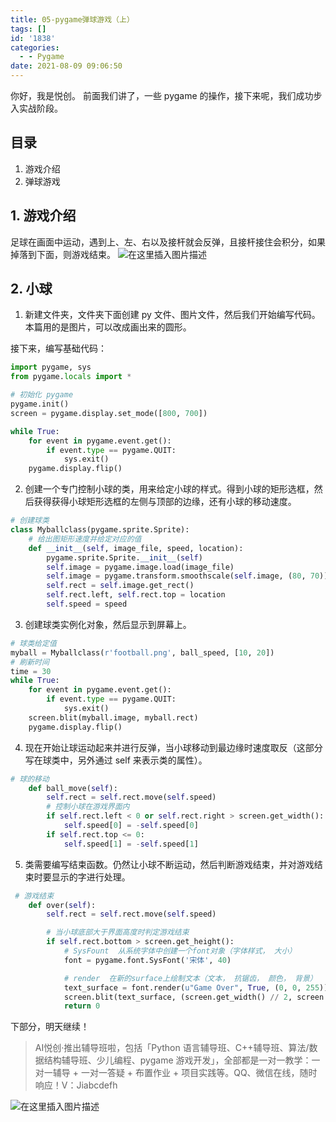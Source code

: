 ```yaml
---
title: 05-pygame弹球游戏（上）
tags: []
id: '1838'
categories:
  - - Pygame
date: 2021-08-09 09:06:50
---
```


你好，我是悦创。 前面我们讲了，一些 pygame 的操作，接下来呢，我们成功步入实战阶段。

## 目录

1.  游戏介绍
2.  弹球游戏

## 1\. 游戏介绍

足球在画面中运动，遇到上、左、右以及接杆就会反弹，且接杆接住会积分，如果掉落到下面，则游戏结束。 ![在这里插入图片描述](https://img-blog.csdnimg.cn/7eff8bb7d25141d6a4869079ec4d5305.png)

## 2\. 小球

1.  新建文件夹，文件夹下面创建 py 文件、图片文件，然后我们开始编写代码。本篇用的是图片，可以改成画出来的圆形。

接下来，编写基础代码：

```python
import pygame, sys
from pygame.locals import *

# 初始化 pygame
pygame.init()
screen = pygame.display.set_mode([800, 700])

while True:
    for event in pygame.event.get():
        if event.type == pygame.QUIT:
            sys.exit()
    pygame.display.flip()
```

2.  创建一个专门控制小球的类，用来给定小球的样式。得到小球的矩形选框，然后获得获得小球矩形选框的左侧与顶部的边缘，还有小球的移动速度。

```python
# 创建球类
class Myballclass(pygame.sprite.Sprite):
    # 给出图矩形速度并给定对应的值
    def __init__(self, image_file, speed, location):
        pygame.sprite.Sprite.__init__(self)
        self.image = pygame.image.load(image_file)
        self.image = pygame.transform.smoothscale(self.image, (80, 70))
        self.rect = self.image.get_rect()
        self.rect.left, self.rect.top = location
        self.speed = speed
```

3.  创建球类实例化对象，然后显示到屏幕上。

```python
# 球类给定值
myball = Myballclass(r'football.png', ball_speed, [10, 20])
# 刷新时间
time = 30
while True:
    for event in pygame.event.get():
        if event.type == pygame.QUIT:
            sys.exit()
    screen.blit(myball.image, myball.rect)
    pygame.display.flip()
```

4.  现在开始让球运动起来并进行反弹，当小球移动到最边缘时速度取反（这部分写在球类中，另外通过 self 来表示类的属性）。

```python
# 球的移动
    def ball_move(self):
        self.rect = self.rect.move(self.speed)
        # 控制小球在游戏界面内
        if self.rect.left < 0 or self.rect.right > screen.get_width():
            self.speed[0] = -self.speed[0]
        if self.rect.top <= 0:
            self.speed[1] = -self.speed[1]
```

5.  类需要编写结束函数。仍然让小球不断运动，然后判断游戏结束，并对游戏结束时要显示的字进行处理。

```python
 # 游戏结束
    def over(self):
        self.rect = self.rect.move(self.speed)

        # 当小球底部大于界面高度时判定游戏结束
        if self.rect.bottom > screen.get_height():
            # SysFount  从系统字体中创建一个font对象（字体样式， 大小）
            font = pygame.font.SysFont('宋体', 40)

            # render  在新的surface上绘制文本（文本， 抗锯齿， 颜色， 背景）
            text_surface = font.render(u"Game Over", True, (0, 0, 255))
            screen.blit(text_surface, (screen.get_width() // 2, screen.get_height() // 2))
            return 0
```

下部分，明天继续！

> AI悦创·推出辅导班啦，包括「Python 语言辅导班、C++辅导班、算法/数据结构辅导班、少儿编程、pygame 游戏开发」，全部都是一对一教学：一对一辅导 + 一对一答疑 + 布置作业 + 项目实践等。QQ、微信在线，随时响应！V：Jiabcdefh

![在这里插入图片描述](https://img-blog.csdnimg.cn/14347805187b46efbcdd4399d4e06aa2.png)